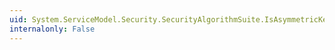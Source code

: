 ```yaml
---
uid: System.ServiceModel.Security.SecurityAlgorithmSuite.IsAsymmetricKeyWrapAlgorithmSupported(System.String)
internalonly: False
---
```

